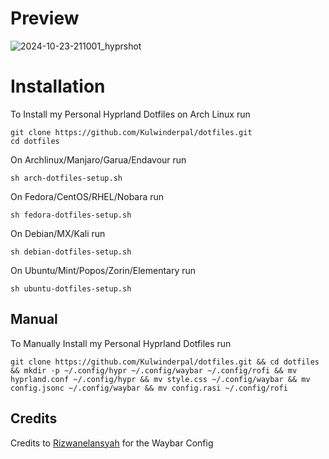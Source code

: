 # Preview
![2024-10-23-211001_hyprshot](https://github.com/user-attachments/assets/858cf4ac-6056-4878-8c73-39f20538c8d5)


# Installation
To Install my Personal Hyprland Dotfiles on Arch Linux run
```
git clone https://github.com/Kulwinderpal/dotfiles.git
cd dotfiles
```
On Archlinux/Manjaro/Garua/Endavour run
```
sh arch-dotfiles-setup.sh
```
On Fedora/CentOS/RHEL/Nobara run 
```
sh fedora-dotfiles-setup.sh
```
On Debian/MX/Kali run
```
sh debian-dotfiles-setup.sh
```
On Ubuntu/Mint/Popos/Zorin/Elementary run
```
sh ubuntu-dotfiles-setup.sh
```
## Manual
To Manually Install my Personal Hyprland Dotfiles run
```
git clone https://github.com/Kulwinderpal/dotfiles.git && cd dotfiles && mkdir -p ~/.config/hypr ~/.config/waybar ~/.config/rofi && mv hyprland.conf ~/.config/hypr && mv style.css ~/.config/waybar && mv config.jsonc ~/.config/waybar && mv config.rasi ~/.config/rofi
```


## Credits
Credits to  [Rizwanelansyah](https://github.com/Rizwanelansyah/.dotfiles) for the Waybar Config
